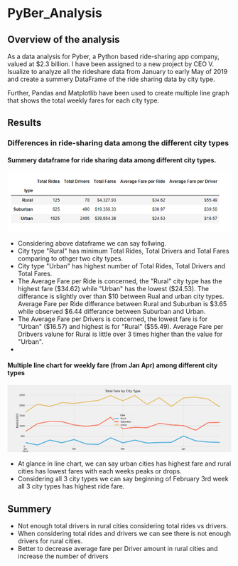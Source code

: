 # PyBer_Analysis
## Overview of the analysis
As a data analysis for Pyber, a Python based ride-sharing app company, valued at $2.3 billion. I have been assigned to a new   project by CEO V. Isualize to analyze all the rideshare data from January to early May of 2019 and create a summery DataFrame of the ride sharing data by city type.

Further, Pandas and Matplotlib have been used to create multiple line graph that shows the total weekly fares for each city type.

## Results

### Differences in ride-sharing data among the different city types

#### Summery dataframe  for ride sharing data among different city types.

 ![](Resources/summerydf.png)

  - Considering above dataframe we can say follwing.
   -  City type "Rural" has minimum Total Rides, Total Drivers and Total Fares comparing to othger two city types. 
   -  City type "Urban" has highest number of Total Rides, Total Drivers and Total Fares.   
   -  The Average Fare per Ride is concerned, the "Rural" city type has the highest fare ($34.62) while "Urban" has the lowest ($24.53). The differance is slightly over than $10 between Rual and urban city types. Average Fare per Ride differance between Rural and Suburban is $3.65 while observed $6.44 differance between Suburban and Urban.
   -	The Average Fare per Drivers is concerned, the lowest fare is for "Urban" ($16.57) and highest is for "Rural" ($55.49). Average Fare per Dribvers valune for Rural is little over 3 times higher than the value for "Urban". 
   -	

#### Multiple line chart for weekly fare (from Jan Apr) among different city types

![](Resources/linechart.png)

 - At glance in line chart, we can say urban cities has highest fare and rural cities has lowest fares with each weeks peaks or drops.
 - Considering all 3 city types we can say beginning of February 3rd week all 3 city types has highest ride fare.

## Summery
 - Not enough total drivers in rural cities considering total rides vs drivers.
 - When considering total rides and drivers we can see there is not enough drivers for rural cities.
 - Better to decrease average fare per Driver amount in rural cities and increase the number of drivers

